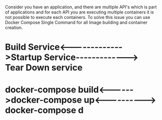 Consider you have an application, and there are multiple API's which is part of applications and for each API you are executing multiple containers
it is not possible to execute each containers.
To solve this issue you can use Docker Compose
Single Command for all Image building and container creation.

# Build Service<------------->Startup Service-------------> Tear Down service
# docker-compose build<------>docker-compose up<----------> docker-compose d

